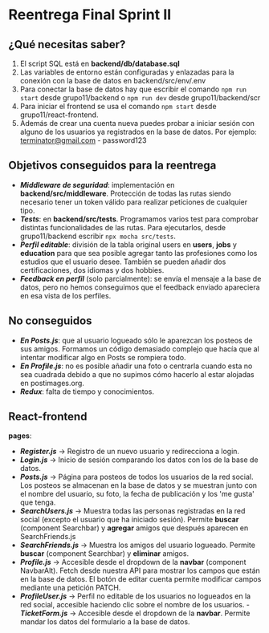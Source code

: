# Reentrega Final Sprint II

## ¿Qué necesitas saber?

1. El script SQL está en **backend/db/database.sql**
2. Las variables de entorno están configuradas y enlazadas para la conexión con la base de datos en backend/src/env/.env
3. Para conectar la base de datos hay que escribir el comando `npm run start` desde grupo11/backend o `npm run dev` desde grupo11/backend/scr
4. Para iniciar el frontend se usa el comando `npm start` desde grupo11/react-frontend.
5. Además de crear una cuenta nueva puedes probar a iniciar sesión con alguno de los usuarios ya registrados en la base de datos. Por ejemplo: terminator@gmail.com - password123

## Objetivos conseguidos para la reentrega
- ***Middleware de seguridad***: implementación en **backend/src/middleware**. Protección de todas las rutas siendo necesario tener un token válido para realizar peticiones de cualquier tipo.
- ***Tests***: en **backend/src/tests**. Programamos varios test para comprobar distintas funcionalidades de las rutas. Para ejecutarlos, desde grupo11/backend escribir `npx mocha src/tests`.
- ***Perfil editable***: división de la tabla original users en **users**, **jobs** y **education** para que sea posible agregar tanto las profesiones como los estudios que el usuario desee. También se pueden añadir dos certificaciones, dos idiomas y dos hobbies.
- ***Feedback en perfil*** (solo parcialmente): se envía el mensaje a la base de datos, pero no hemos conseguimos que el feedback enviado apareciera en esa vista de los perfiles.

## No conseguidos
- ***En Posts.js***: que al usuario logueado sólo le aparezcan los posteos de sus amigos. Formamos un código demasiado complejo que hacía que al intentar modificar algo en Posts se rompiera todo.
- ***En Profile.js***: no es posible añadir una foto o centrarla cuando esta no sea cuadrada debido a que no supimos cómo hacerlo al estar alojadas en postimages.org. 
- ***Redux***: falta de tiempo y conocimientos.

## React-frontend

**pages**:

- ***Register.js*** -> Registro de un nuevo usuario y redirecciona a login.
- ***Login.js*** -> Inicio de sesión comparando los datos con los de la base de datos.
- ***Posts.js*** -> Página para posteos de todos los usuarios de la red social. Los posteos se almacenan en la base de datos y se muestran junto con el nombre del usuario, su foto, la fecha de publicación y los 'me gusta' que tenga.
- ***SearchUsers.js*** -> Muestra todas las personas registradas en la red social (excepto el usuario que ha iniciado sesión). Permite **buscar** (component Searchbar) y **agregar** amigos que después aparecen en SearchFriends.js
- ***SearchFriends.js*** -> Muestra los amigos del usuario logueado. Permite **buscar** (component Searchbar) y **eliminar** amigos.
- ***Profile.js*** -> Accesible desde el dropdown de la **navbar** (component NavbarAlt). Fetch desde nuestra API para mostrar los campos que están en la base de datos. El botón de editar cuenta permite modificar campos mediante una petición PATCH.
- ***ProfileUser.js*** -> Perfil no editable de los usuarios no logueados en la red social, accesible haciendo clic sobre el nombre de los usuarios.
-***TicketForm.js*** -> Accesible desde el dropdown de la **navbar**. Permite mandar los datos del formulario a la base de datos.


